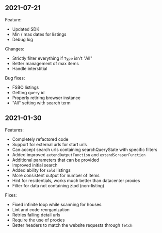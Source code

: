 ## 2021-07-21

Feature:
- Updated SDK
- Min / max dates for listings
- Debug log

Changes:
- Strictly filter everything if `Type` isn't "All"
- Better management of max items
- Handle interstitial

Bug fixes:
- FSBO listings
- Getting query id
- Properly retiring browser instance
- "All" setting with search term

## 2021-01-30

Features:
- Completely refactored code
- Support for external urls for start urls
- Can accept search urls containing searchQueryState with specific filters
- Added improved `extendOutputFunction` and `extendScraperFunction`
- Additional parameters that can be provided
- Improved initial search
- Added ability for `sold` listings
- More consistent output for number of items
- Hint for residentials, works much better than datacenter proxies
- Filter for data not containing zipd (non-listing)

Fixes:
- Fixed infinite loop while scanning for houses
- Lint and code reorganization
- Retries failing detail urls
- Require the use of proxies
- Better headers to match the website requests through `fetch`
